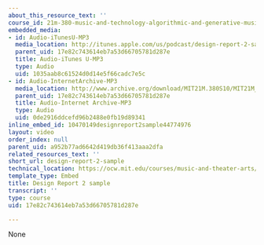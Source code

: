 ```yaml
---
about_this_resource_text: ''
course_id: 21m-380-music-and-technology-algorithmic-and-generative-music-spring-2010
embedded_media:
- id: Audio-iTunesU-MP3
  media_location: http://itunes.apple.com/us/podcast/design-report-2-sample-ethiopian/id439700566?i=94265774
  parent_uid: 17e82c743614eb7a53d66705781d287e
  title: Audio-iTunes U-MP3
  type: Audio
  uid: 1035aab8c61524d0d14e5f66cadc7e5c
- id: Audio-InternetArchive-MP3
  media_location: http://www.archive.org/download/MIT21M.380S10/MIT21M_380S10assn2_a.mp3
  parent_uid: 17e82c743614eb7a53d66705781d287e
  title: Audio-Internet Archive-MP3
  type: Audio
  uid: 0de2916ddcefd96b2488e0fb19d89341
inline_embed_id: 10470149designreport2sample44774976
layout: video
order_index: null
parent_uid: a952b77ad6642d419db36f413aaa2dfa
related_resources_text: ''
short_url: design-report-2-sample
technical_location: https://ocw.mit.edu/courses/music-and-theater-arts/21m-380-music-and-technology-algorithmic-and-generative-music-spring-2010/assignments-and-projects/design-report-2/design-report-2-sample
template_type: Embed
title: Design Report 2 sample
transcript: ''
type: course
uid: 17e82c743614eb7a53d66705781d287e

---
```

None